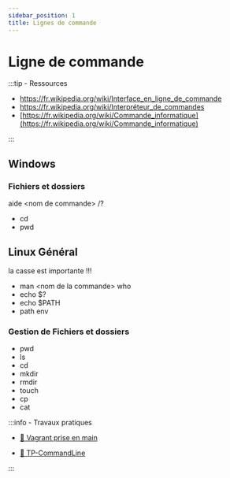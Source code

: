```yaml
---
sidebar_position: 1
title: Lignes de commande
---
```


# Ligne de commande

:::tip - Ressources

- [https://fr.wikipedia.org/wiki/Interface_en_ligne_de_commande ](https://fr.wikipedia.org/wiki/Interface_en_ligne_de_commande)
- [https://fr.wikipedia.org/wiki/Interpréteur_de_commandes ](https://fr.wikipedia.org/wiki/Interpréteur_de_commandes)
- [https://fr.wikipedia.org/wiki/Commande_informatique](https://fr.wikipedia.org/wiki/Commande_informatique)

:::

## Windows

### Fichiers et dossiers

aide <nom de commande\> /?

- cd
- pwd

## Linux Général

la casse est importante !!!

- man <nom de la commande\> who
- echo $?
- echo $PATH
- path env

### Gestion de Fichiers et dossiers

- pwd
- ls
- cd
- mkdir
- rmdir
- touch
- cp
- cat

:::info - Travaux pratiques

- [📂 Vagrant prise en main](./assets/Vagrant.pdf)
<!-- - [📂 Vagrantfile (Fichier de conf vagrant)](./assets/Vagrantfile) -->
- [📂 TP-CommandLine](./assets/TP-CommandLine.pdf)

:::

